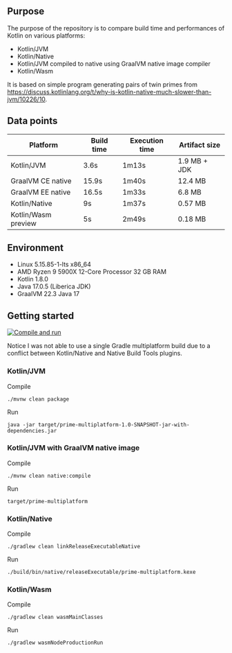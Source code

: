 ## Purpose

The purpose of the repository is to compare build time and performances of Kotlin on various platforms:
 - Kotlin/JVM
 - Kotlin/Native
 - Kotlin/JVM compiled to native using GraalVM native image compiler
 - Kotlin/Wasm

It is based on simple program generating pairs of twin primes from https://discuss.kotlinlang.org/t/why-is-kotlin-native-much-slower-than-jvm/10226/10.

## Data points

| Platform            | Build time | Execution time | Artifact size |
|---------------------|------------|----------------|---------------|
| Kotlin/JVM          | 3.6s       | 1m13s          | 1.9 MB + JDK  |
| GraalVM CE native   | 15.9s      | 1m40s          | 12.4 MB       |
| GraalVM EE native   | 16.5s      | 1m33s          | 6.8 MB        |
| Kotlin/Native       | 9s         | 1m37s          | 0.57 MB       |
| Kotlin/Wasm preview | 5s         | 2m49s          | 0.18 MB       |

## Environment
- Linux 5.15.85-1-lts x86_64
- AMD Ryzen 9 5900X 12-Core Processor 32 GB RAM
- Kotlin 1.8.0
- Java 17.0.5 (Liberica JDK)
- GraalVM 22.3 Java 17

## Getting started

[![Compile and run](https://github.com/sdeleuze/prime-multiplatform/actions/workflows/main.yml/badge.svg)](https://github.com/sdeleuze/prime-multiplatform/actions/workflows/main.yml)

Notice I was not able to use a single Gradle multiplatform build due to a conflict between Kotlin/Native and Native Build Tools plugins. 

### Kotlin/JVM

Compile
```
./mvnw clean package
```
Run
```
java -jar target/prime-multiplatform-1.0-SNAPSHOT-jar-with-dependencies.jar
```

### Kotlin/JVM with GraalVM native image 

Compile
```
./mvnw clean native:compile
```
Run
```
target/prime-multiplatform 
```

### Kotlin/Native

Compile
```
./gradlew clean linkReleaseExecutableNative
```
Run
```
./build/bin/native/releaseExecutable/prime-multiplatform.kexe
```

### Kotlin/Wasm

Compile
```
./gradlew clean wasmMainClasses
```
Run
```
./gradlew wasmNodeProductionRun
```
